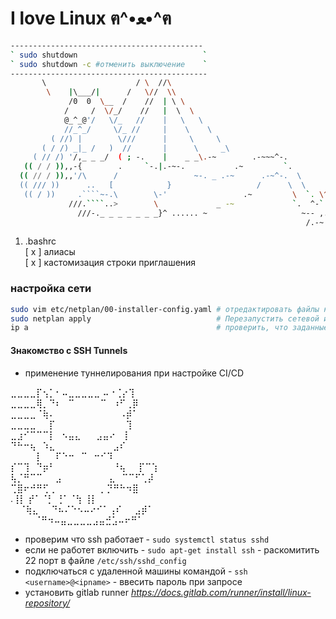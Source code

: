 #  I love Linux  ฅ^•ﻌ•^ฅ
```bash
-------------------------------------------
` sudo shutdown                            `
` sudo shutdown -c #отменить выключение    `
--------------------------------------------
       \                    / \  //\
        \    |\___/|      /   \//  \\
             /0  0  \__  /    //  | \ \
            /     /  \/_/    //   |  \  \
            @_^_@'/   \/_   //    |   \   \
            //_^_/     \/_ //     |    \    \
         ( //) |        \///      |     \     \
       ( / /) _|_ /   )  //       |      \     _\
     ( // /) '/,_ _ _/  ( ; -.    |    _ _\.-~        .-~~~^-.
   (( / / )),,-{        .     `-.|.-~-.           .~         `.  
  (( // / )),,'/\      /                 ~-. _ .-~      .-~^-.  \  
  (( /// ))      ..   [            }                   /      \  \  
   (( / ))     .````~-.\        \-'                 .~         \  `. \^-.  
             ///.````..>        \             _ -~             `.  ^-`  ^-_  
               ///-._ _ _ _ _ _ _}^ ...... ~                     ~-- ,.-~  
                                                                  /.-~  

```



 1. .bashrc  
    [ x ] алиасы  
    [ x ] кастомизация строки приглашения

### настройка сети
```bash
sudo vim etc/netplan/00-installer-config.yaml # отредактировать файлы командой
sudo netplan apply                            # Перезапустить сетевой интерфес
ip a                                          # проверить, что заданные адреса установлены
```
#### Знакомство с SSH Tunnels 
  - применение туннелирования при настройке CI/CD

  
⣀⣀⣀⣀⡏⢢⡁⠂⠤⣀⣀⣀⣀⣀ ⠤⠐⢈⡔⢹  
⣀⣀⣀⣀⢿⡀⠙⠆⠀⠉⠀⠀⠀⠀⠉⠀⠰⠋⢀⡿  
⣀⣀⣀⣀⠈⢷⠄⠀⠀⠀⠀⠀⠀⠀⠀⠀⠀⠠⡾⠁  
⣀⣀⣀⣀⠀⠀⡏⠀⠀⠀⠀⠀⠀⠀⠀⠀⠀⠀⢹  
⣀⣰⠊⠉⠉⠉⡇⠀⠢⣤⣄⠀⠀ ⣠⣤⠔⠀⢸  
 ⠙⠓⠒⢦⠀⠱⣄⠀⠀⠀⠀⠀⠀⠀⠀⠀⣠⠎  
 ⠀⠀⠀⠀⡇⠀⠀⠏⠑⠒⠀⠉⠀⠒⠊⠹  
   ⡎⠉⢹⠀⠙⡶⠃⠀⠀⠀⠀⠀⠀⠀⠀⠀⠘⢦⠀⠀⡏⠉⢱  
   ⢧⡈⠛⠉⠉⠀⠀⣠⠀⠀⠀⠀⠀ ⠀⠀⣄⠀⠉⠉⠋⢁⡼  
     ⢉⣿⠖⠚⠛⢋⢀⠀⠀⠀⠀⠀⠀⠀⡀⡙⠛⠓⠲⣿  
   .⢸⡇   ⡞⠁⠈⡃      ⢘⠁⠈⢳  ⢸⡇      
 ⠀  ⠈⢷⣄⠀⠀⠙⠦⠌⠑⠢⠤⠔⠊⠁⢠⠎⠀⠀⣠⡾⠁  
⠀ ⠀ ⠀⠈⠛⠲⠤⣤⣀⣀⣀⣀⣠⣤⣚⣡⠤⠖⠛⠁    

- проверим что ssh работает - `sudo systemctl status sshd`  
- если не работет включить - `sudo apt-get install ssh` - раскомитить 22 порт в файле `/etc/ssh/sshd_config`
- подключаться с удаленной машины командой - `ssh <username>@<ipname>` - ввесить пароль при запросе
- установить gitlab runner *https://docs.gitlab.com/runner/install/linux-repository/*


